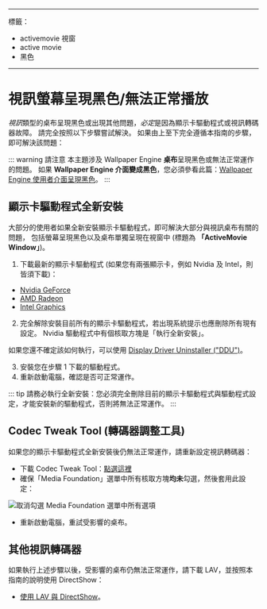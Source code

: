 - - -
標籤：
  - activemovie 視窗
  - active movie
  - 黑色
- - -

# 視訊螢幕呈現黑色/無法正常播放

*視訊*類型的桌布呈現黑色或出現其他問題，*必定*是因為顯示卡驅動程式或視訊轉碼器故障。 請完全按照以下步驟嘗試解決。 如果由上至下完全遵循本指南的步驟，即可解決該問題：

::: warning
請注意 本主題涉及 Wallpaper Engine **桌布**呈現黑色或無法正常運作的問題。 如果 **Wallpaper Engine 介面變成黑色**，您必須參看此篇：[Wallpaper Engine 使用者介面呈現黑色](/interface/broken.html#wallpaper-engine-interface-is-black)。
:::

## 顯示卡驅動程式全新安裝

大部分的使用者如果全新安裝顯示卡驅動程式，即可解決大部分與視訊桌布有關的問題， 包括螢幕呈現黑色以及桌布單獨呈現在視窗中 (標題為 **「ActiveMovie Window」**)。

1. 下載最新的顯示卡驅動程式 (如果您有兩張顯示卡，例如 Nvidia 及 Intel，則皆須下載)：

* [Nvidia GeForce](https://www.nvidia.com/Download/index.aspx)
* [AMD Radeon](https://www.amd.com/support)
* [Intel Graphics](https://downloadcenter.intel.com/product/80939/Graphics-Drivers)

2. 完全解除安裝目前所有的顯示卡驅動程式，若出現系統提示也應刪除所有現有設定。 Nvidia 驅動程式中有個核取方塊是「執行全新安裝」。

如果您還不確定該如何執行，可以使用 [Display Driver Uninstaller ("DDU")](https://www.guru3d.com/files-details/display-driver-uninstaller-download.html)。

3. 安裝您在步驟 1 下載的驅動程式。
4. 重新啟動電腦，確認是否可正常運作。

::: tip
請務必執行全新安裝：您必須完全刪除目前的顯示卡驅動程式與驅動程式設定，才能安裝新的驅動程式，否則將無法正常運作。
:::

## Codec Tweak Tool (轉碼器調整工具)

如果您的顯示卡驅動程式全新安裝後仍無法正常運作，請重新設定視訊轉碼器：

* 下載 Codec Tweak Tool：[點選這裡](https://www.codecguide.com/download_other.htm)
* 確保「Media Foundation」選單中所有核取方塊**均未**勾選，然後套用此設定：

![取消勾選 Media Foundation 選單中所有選項](./codectweak.gif)

* 重新啟動電腦，重試受影響的桌布。

## 其他視訊轉碼器

如果執行上述步驟以後，受影響的桌布仍無法正常運作，請下載 LAV，並按照本指南的說明使用 DirectShow：

* [使用 LAV 與 DirectShow](/videos/lav.html)。
